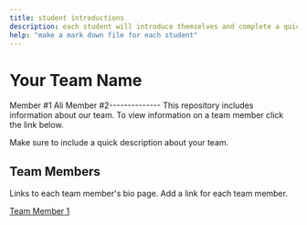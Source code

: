 ```yaml
---
title: student introductions
description: each student will introduce themselves and complete a quick bio
help: "make a mark down file for each student"
---
```


# Your Team Name
Member #1
Ali
Member #2--------------
This repository includes information about our team. To view information on a team member click the link below.

Make sure to include a quick description about your team.

## Team Members

Links to each team member's bio page. Add a link for each team member.

[Team Member 1](/member1.md)